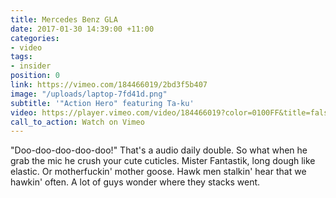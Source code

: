 ```yaml
---
title: Mercedes Benz GLA
date: 2017-01-30 14:39:00 +11:00
categories:
- video
tags:
- insider
position: 0
link: https://vimeo.com/184466019/2bd3f5b407
image: "/uploads/laptop-7fd41d.png"
subtitle: '"Action Hero" featuring Ta-ku'
video: https://player.vimeo.com/video/184466019?color=0100FF&title=false&portrait=false&byline=false&background=1
call_to_action: Watch on Vimeo
---
```


"Doo-doo-doo-doo-doo!" That's a audio daily double. So what when he grab the mic he crush your cute cuticles. Mister Fantastik, long dough like elastic. Or motherfuckin' mother goose. Hawk men stalkin' hear that we hawkin' often. A lot of guys wonder where they stacks went.